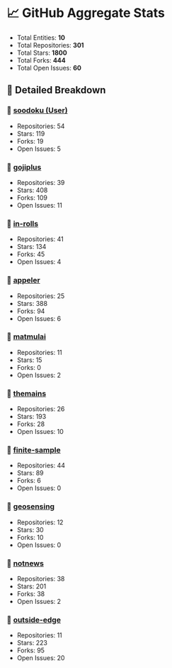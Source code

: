 # 📈 GitHub Aggregate Stats

- Total Entities: **10**
- Total Repositories: **301**
- Total Stars: **1800**
- Total Forks: **444**
- Total Open Issues: **60**

## 🚀 Detailed Breakdown

### 🏢 [soodoku (User)](https://github.com/soodoku)
- Repositories: 54
- Stars: 119
- Forks: 19
- Open Issues: 5

### 🏢 [gojiplus](https://github.com/gojiplus)
- Repositories: 39
- Stars: 408
- Forks: 109
- Open Issues: 11

### 🏢 [in-rolls](https://github.com/in-rolls)
- Repositories: 41
- Stars: 134
- Forks: 45
- Open Issues: 4

### 🏢 [appeler](https://github.com/appeler)
- Repositories: 25
- Stars: 388
- Forks: 94
- Open Issues: 6

### 🏢 [matmulai](https://github.com/matmulai)
- Repositories: 11
- Stars: 15
- Forks: 0
- Open Issues: 2

### 🏢 [themains](https://github.com/themains)
- Repositories: 26
- Stars: 193
- Forks: 28
- Open Issues: 10

### 🏢 [finite-sample](https://github.com/finite-sample)
- Repositories: 44
- Stars: 89
- Forks: 6
- Open Issues: 0

### 🏢 [geosensing](https://github.com/geosensing)
- Repositories: 12
- Stars: 30
- Forks: 10
- Open Issues: 0

### 🏢 [notnews](https://github.com/notnews)
- Repositories: 38
- Stars: 201
- Forks: 38
- Open Issues: 2

### 🏢 [outside-edge](https://github.com/outside-edge)
- Repositories: 11
- Stars: 223
- Forks: 95
- Open Issues: 20

